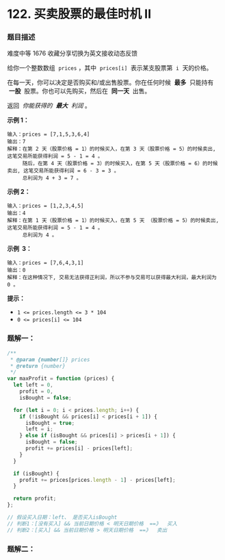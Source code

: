 # 122. 买卖股票的最佳时机 II

### 题目描述

难度中等 1676 收藏分享切换为英文接收动态反馈

给你一个整数数组  `prices` ，其中  `prices[i]`  表示某支股票第  `i`  天的价格。

在每一天，你可以决定是否购买和/或出售股票。你在任何时候  **最多**  只能持有  **一股**  股票。你也可以先购买，然后在  **同一天**  出售。

返回  *你能获得的  **最大**  利润* 。

**示例 1：**

```
输入：prices = [7,1,5,3,6,4]
输出：7
解释：在第 2 天（股票价格 = 1）的时候买入，在第 3 天（股票价格 = 5）的时候卖出, 这笔交易所能获得利润 = 5 - 1 = 4 。
     随后，在第 4 天（股票价格 = 3）的时候买入，在第 5 天（股票价格 = 6）的时候卖出, 这笔交易所能获得利润 = 6 - 3 = 3 。
     总利润为 4 + 3 = 7 。
```

**示例 2：**

```
输入：prices = [1,2,3,4,5]
输出：4
解释：在第 1 天（股票价格 = 1）的时候买入，在第 5 天 （股票价格 = 5）的时候卖出, 这笔交易所能获得利润 = 5 - 1 = 4 。
     总利润为 4 。
```

**示例  3：**

```
输入：prices = [7,6,4,3,1]
输出：0
解释：在这种情况下, 交易无法获得正利润，所以不参与交易可以获得最大利润，最大利润为 0 。
```

**提示：**

- `1 <= prices.length <= 3 * 104`
- `0 <= prices[i] <= 104`

### 题解一：

```jsx
/**
 * @param {number[]} prices
 * @return {number}
 */
var maxProfit = function (prices) {
  let left = 0,
    profit = 0,
    isBought = false;

  for (let i = 0; i < prices.length; i++) {
    if (!isBought && prices[i] < prices[i + 1]) {
      isBought = true;
      left = i;
    } else if (isBought && prices[i] > prices[i + 1]) {
      isBought = false;
      profit += prices[i] - prices[left];
    }
  }

  if (isBought) {
    profit += prices[prices.length - 1] - prices[left];
  }

  return profit;
};

// 假设买入日期：left、 是否买入isBought
// 判断1：[没有买入] && 当前日期价格 < 明天日期价格  ==》  买入
// 判断2：[买入] && 当前日期价格 > 明天日期价格  ==》  卖出
```

### 题解二：
